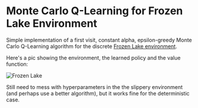 # Monte Carlo Q-Learning for Frozen Lake Environment

Simple implementation of a first visit, constant alpha, epsilon-greedy Monte Carlo Q-Learning algorithm for the discrete [Frozen Lake environment](https://gymnasium.farama.org/environments/toy_text/frozen_lake/). 

Here's a pic showing the environment, the learned policy and the value function:

![Frozen Lake](figures/Q8.png.png)

Still need to mess with hyperparameters in the the slippery environment (and perhaps use a better algorithm), but it works fine for the deterministic case.